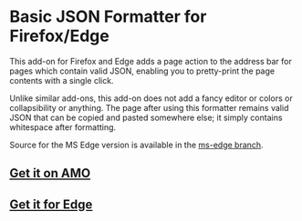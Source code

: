 # Basic JSON Formatter for Firefox/Edge

This add-on for Firefox and Edge adds a page action to the address bar for pages which contain valid JSON, enabling
you to pretty-print the page contents with a single click.

Unlike similar add-ons, this add-on does not add a fancy editor or colors or collapsibility or anything.
The page after using this formatter remains valid JSON that can be copied and pasted somewhere else; it
simply contains whitespace after formatting.

Source for the MS Edge version is available in the [ms-edge branch](https://github.com/DoctorMcKay/firefox-json-formatter/tree/ms-edge).

## [Get it on AMO](https://addons.mozilla.org/en-US/firefox/addon/basic-json-formatter/)
## [Get it for Edge](https://microsoftedge.microsoft.com/addons/detail/basic-json-formatter/hkcopdcafefefofahbfkpngjfoijpcgi)
